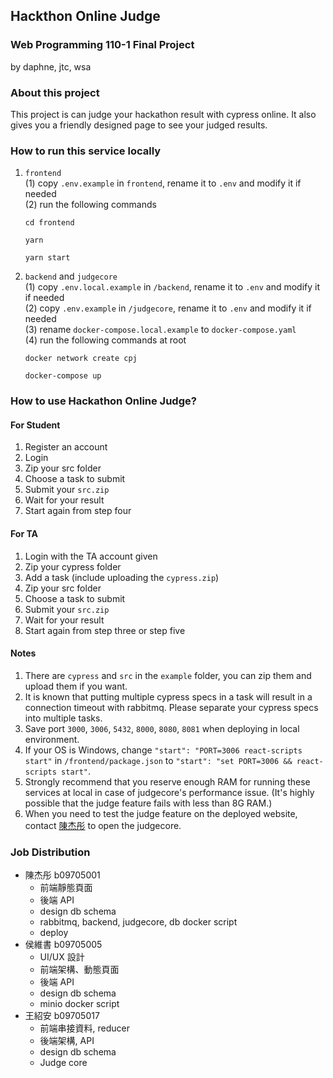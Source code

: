 ## Hackthon Online Judge
### Web Programming 110-1 Final Project
by daphne, jtc, wsa

### About this project
This project is can judge your hackathon result with cypress online. It also gives you a friendly designed page to see your judged results. 

### How to run this service locally
1. `frontend`  
   (1) copy `.env.example` in `frontend`, rename it to `.env` and modify it if needed   
   (2) run the following commands
    ```shell
    cd frontend
    ```
    ``` shell
    yarn
    ```
    ``` shell
    yarn start
    ```
2. `backend` and `judgecore`  
    (1) copy `.env.local.example` in `/backend`, rename it to `.env` and modify it if needed   
    (2) copy `.env.example` in `/judgecore`, rename it to `.env` and modify it if needed  
    (3) rename `docker-compose.local.example` to `docker-compose.yaml`      
    (4) run the following commands at root
    ``` shell
    docker network create cpj
    ```
    ``` shell
    docker-compose up
    ```

### How to use Hackathon Online Judge?

#### For Student
1. Register an account
2. Login
3. Zip your src folder
4. Choose a task to submit
5. Submit your `src.zip`
6. Wait for your result
7. Start again from step four
#### For TA
1. Login with the TA account given
2. Zip your cypress folder
3. Add a task (include uploading the `cypress.zip`)
4. Zip your src folder
5. Choose a task to submit
6. Submit your `src.zip`
7. Wait for your result
8. Start again from step three or step five

#### Notes
1. There are `cypress` and `src` in the `example` folder, you can zip them and upload them if you want.
2. It is known that putting multiple cypress specs in a task will result in a connection timeout with rabbitmq. Please separate your cypress specs into multiple tasks.
3. Save port `3000`, `3006`, `5432`, `8000`, `8080`, `8081` when deploying in local environment. 
4. If your OS is Windows, change `"start": "PORT=3006 react-scripts start"` in `/frontend/package.json` to `"start": "set PORT=3006 && react-scripts start"`.
5. Strongly recommend that you reserve enough RAM for running these services at local in case of judgecore's performance issue. (It's highly possible that the judge feature fails with less than 8G RAM.)
6.  When you need to test the judge feature on the  deployed website, contact [陳杰彤](https://www.facebook.com/jtongchenzip/) to open the judgecore.


### Job Distribution
* 陳杰彤 b09705001 
   * 前端靜態頁面
   * 後端 API
   * design db schema
   * rabbitmq, backend, judgecore, db docker script
   * deploy    
* 侯維書 b09705005   
   * UI/UX 設計
   * 前端架構、動態頁面
   * 後端 API
   * design db schema
   * minio docker script
* 王紹安 b09705017 
   * 前端串接資料, reducer
   * 後端架構, API
   * design db schema
   * Judge core